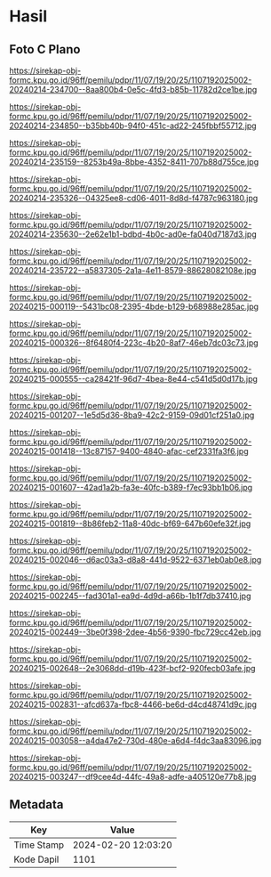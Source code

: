 # Hasil

## Foto C Plano

https://sirekap-obj-formc.kpu.go.id/96ff/pemilu/pdpr/11/07/19/20/25/1107192025002-20240214-234700--8aa800b4-0e5c-4fd3-b85b-11782d2ce1be.jpg

https://sirekap-obj-formc.kpu.go.id/96ff/pemilu/pdpr/11/07/19/20/25/1107192025002-20240214-234850--b35bb40b-94f0-451c-ad22-245fbbf55712.jpg

https://sirekap-obj-formc.kpu.go.id/96ff/pemilu/pdpr/11/07/19/20/25/1107192025002-20240214-235159--8253b49a-8bbe-4352-8411-707b88d755ce.jpg

https://sirekap-obj-formc.kpu.go.id/96ff/pemilu/pdpr/11/07/19/20/25/1107192025002-20240214-235326--04325ee8-cd06-4011-8d8d-f4787c963180.jpg

https://sirekap-obj-formc.kpu.go.id/96ff/pemilu/pdpr/11/07/19/20/25/1107192025002-20240214-235630--2e62e1b1-bdbd-4b0c-ad0e-fa040d7187d3.jpg

https://sirekap-obj-formc.kpu.go.id/96ff/pemilu/pdpr/11/07/19/20/25/1107192025002-20240214-235722--a5837305-2a1a-4e11-8579-88628082108e.jpg

https://sirekap-obj-formc.kpu.go.id/96ff/pemilu/pdpr/11/07/19/20/25/1107192025002-20240215-000119--5431bc08-2395-4bde-b129-b68988e285ac.jpg

https://sirekap-obj-formc.kpu.go.id/96ff/pemilu/pdpr/11/07/19/20/25/1107192025002-20240215-000326--8f6480f4-223c-4b20-8af7-46eb7dc03c73.jpg

https://sirekap-obj-formc.kpu.go.id/96ff/pemilu/pdpr/11/07/19/20/25/1107192025002-20240215-000555--ca28421f-96d7-4bea-8e44-c541d5d0d17b.jpg

https://sirekap-obj-formc.kpu.go.id/96ff/pemilu/pdpr/11/07/19/20/25/1107192025002-20240215-001207--1e5d5d36-8ba9-42c2-9159-09d01cf251a0.jpg

https://sirekap-obj-formc.kpu.go.id/96ff/pemilu/pdpr/11/07/19/20/25/1107192025002-20240215-001418--13c87157-9400-4840-afac-cef2331fa3f6.jpg

https://sirekap-obj-formc.kpu.go.id/96ff/pemilu/pdpr/11/07/19/20/25/1107192025002-20240215-001607--42ad1a2b-fa3e-40fc-b389-f7ec93bb1b06.jpg

https://sirekap-obj-formc.kpu.go.id/96ff/pemilu/pdpr/11/07/19/20/25/1107192025002-20240215-001819--8b86feb2-11a8-40dc-bf69-647b60efe32f.jpg

https://sirekap-obj-formc.kpu.go.id/96ff/pemilu/pdpr/11/07/19/20/25/1107192025002-20240215-002046--d6ac03a3-d8a8-441d-9522-6371eb0ab0e8.jpg

https://sirekap-obj-formc.kpu.go.id/96ff/pemilu/pdpr/11/07/19/20/25/1107192025002-20240215-002245--fad301a1-ea9d-4d9d-a66b-1b1f7db37410.jpg

https://sirekap-obj-formc.kpu.go.id/96ff/pemilu/pdpr/11/07/19/20/25/1107192025002-20240215-002449--3be0f398-2dee-4b56-9390-fbc729cc42eb.jpg

https://sirekap-obj-formc.kpu.go.id/96ff/pemilu/pdpr/11/07/19/20/25/1107192025002-20240215-002648--2e3068dd-d19b-423f-bcf2-920fecb03afe.jpg

https://sirekap-obj-formc.kpu.go.id/96ff/pemilu/pdpr/11/07/19/20/25/1107192025002-20240215-002831--afcd637a-fbc8-4466-be6d-d4cd48741d9c.jpg

https://sirekap-obj-formc.kpu.go.id/96ff/pemilu/pdpr/11/07/19/20/25/1107192025002-20240215-003058--a4da47e2-730d-480e-a6d4-f4dc3aa83096.jpg

https://sirekap-obj-formc.kpu.go.id/96ff/pemilu/pdpr/11/07/19/20/25/1107192025002-20240215-003247--df9cee4d-44fc-49a8-adfe-a405120e77b8.jpg


## Metadata

| Key        | Value               |
| ---------- | ------------------- |
| Time Stamp | 2024-02-20 12:03:20 |
| Kode Dapil | 1101                |



